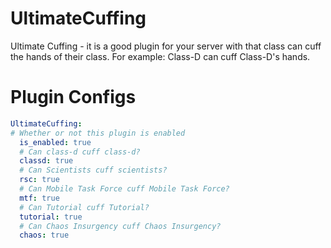 # UltimateCuffing
Ultimate Cuffing - it is a good plugin for your server with that class can cuff the hands of their class.  For example: Class-D can cuff Class-D's  hands.

# Plugin Configs
```yaml
UltimateCuffing:
# Whether or not this plugin is enabled
  is_enabled: true
  # Can class-d cuff class-d?
  classd: true
  # Can Scientists cuff scientists?
  rsc: true
  # Can Mobile Task Force cuff Mobile Task Force?
  mtf: true
  # Can Tutorial cuff Tutorial?
  tutorial: true
  # Can Chaos Insurgency cuff Chaos Insurgency?
  chaos: true
```
